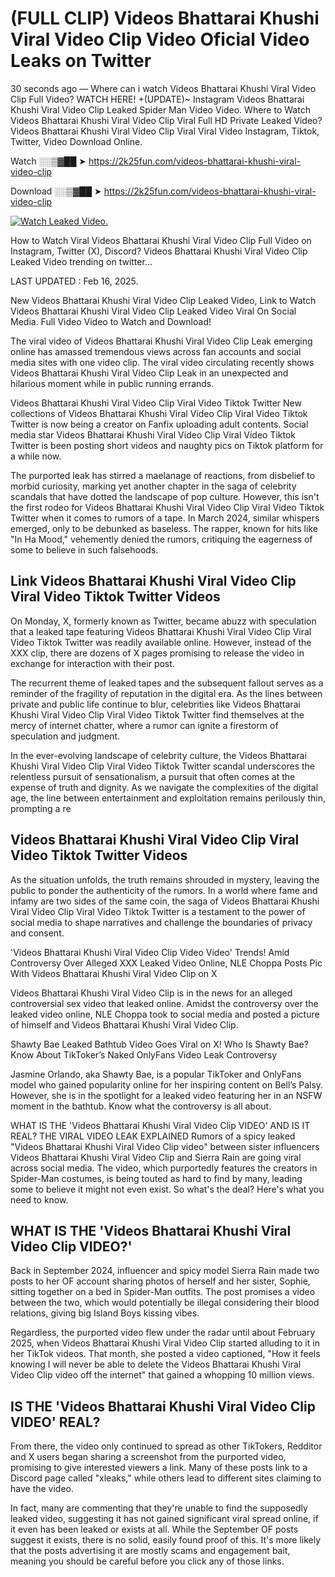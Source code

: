 # (FULL CLIP) Videos Bhattarai Khushi Viral Video Clip Video Oficial Video Leaks on Twitter

30 seconds ago — Where can i watch Videos Bhattarai Khushi Viral Video Clip Full Video? WATCH HERE! +(UPDATE)~ Instagram Videos Bhattarai Khushi Viral Video Clip Leaked Spider Man Video Video. Where to Watch Videos Bhattarai Khushi Viral Video Clip Viral Full HD Private Leaked Video? Videos Bhattarai Khushi Viral Video Clip Viral Viral Video Instagram, Tiktok, Twitter, Video Download Online.

Watch ░░▒▓██ ➤ https://2k25fun.com/videos-bhattarai-khushi-viral-video-clip

Download ░░▒▓██ ➤ https://2k25fun.com/videos-bhattarai-khushi-viral-video-clip

[![Watch Leaked Video.](https://miro.medium.com/v2/resize:fit:828/format:webp/1*cilzJN44JGOrTw9NJCrNHA.gif "Watch Leaked Video")](https://2k25fun.com/videos-bhattarai-khushi-viral-video-clip)

How to Watch Viral Videos Bhattarai Khushi Viral Video Clip Full Video on Instagram, Twitter (X), Discord? Videos Bhattarai Khushi Viral Video Clip Leaked Video trending on twitter...

LAST UPDATED : Feb 16, 2025.

New Videos Bhattarai Khushi Viral Video Clip Leaked Video, Link to Watch Videos Bhattarai Khushi Viral Video Clip Leaked Video Viral On Social Media. Full Video Video to Watch and Download!

The viral video of Videos Bhattarai Khushi Viral Video Clip Leak emerging online has amassed tremendous views across fan accounts and social media sites with one video clip. The viral video circulating recently shows Videos Bhattarai Khushi Viral Video Clip Leak in an unexpected and hilarious moment while in public running errands.

Videos Bhattarai Khushi Viral Video Clip Viral Video Tiktok Twitter New collections of Videos Bhattarai Khushi Viral Video Clip Viral Video Tiktok Twitter is now being a creator on Fanfix uploading adult contents. Social media star Videos Bhattarai Khushi Viral Video Clip Viral Video Tiktok Twitter is been posting short videos and naughty pics on Tiktok platform for a while now.

The purported leak has stirred a maelanage of reactions, from disbelief to morbid curiosity, marking yet another chapter in the saga of celebrity scandals that have dotted the landscape of pop culture. However, this isn't the first rodeo for Videos Bhattarai Khushi Viral Video Clip Viral Video Tiktok Twitter when it comes to rumors of a tape. In March 2024, similar whispers emerged, only to be debunked as baseless. The rapper, known for hits like "In Ha Mood," vehemently denied the rumors, critiquing the eagerness of some to believe in such falsehoods.

## Link Videos Bhattarai Khushi Viral Video Clip Viral Video Tiktok Twitter Videos

On Monday, X, formerly known as Twitter, became abuzz with speculation that a leaked tape featuring Videos Bhattarai Khushi Viral Video Clip Viral Video Tiktok Twitter was readily available online. However, instead of the XXX clip, there are dozens of X pages promising to release the video in exchange for interaction with their post.

The recurrent theme of leaked tapes and the subsequent fallout serves as a reminder of the fragility of reputation in the digital era. As the lines between private and public life continue to blur, celebrities like Videos Bhattarai Khushi Viral Video Clip Viral Video Tiktok Twitter find themselves at the mercy of internet chatter, where a rumor can ignite a firestorm of speculation and judgment.

In the ever-evolving landscape of celebrity culture, the Videos Bhattarai Khushi Viral Video Clip Viral Video Tiktok Twitter scandal underscores the relentless pursuit of sensationalism, a pursuit that often comes at the expense of truth and dignity. As we navigate the complexities of the digital age, the line between entertainment and exploitation remains perilously thin, prompting a re

##  Videos Bhattarai Khushi Viral Video Clip Viral Video Tiktok Twitter Videos

As the situation unfolds, the truth remains shrouded in mystery, leaving the public to ponder the authenticity of the rumors. In a world where fame and infamy are two sides of the same coin, the saga of Videos Bhattarai Khushi Viral Video Clip Viral Video Tiktok Twitter is a testament to the power of social media to shape narratives and challenge the boundaries of privacy and consent.

'Videos Bhattarai Khushi Viral Video Clip Video Video' Trends! Amid Controversy Over Alleged XXX Leaked Video Online, NLE Choppa Posts Pic With Videos Bhattarai Khushi Viral Video Clip on X

Videos Bhattarai Khushi Viral Video Clip is in the news for an alleged controversial sex video that leaked online. Amidst the controversy over the leaked video online, NLE Choppa took to social media and posted a picture of himself and Videos Bhattarai Khushi Viral Video Clip.

Shawty Bae Leaked Bathtub Video Goes Viral on X! Who Is Shawty Bae? Know About TikToker’s Naked OnlyFans Video Leak Controversy

Jasmine Orlando, aka Shawty Bae, is a popular TikToker and OnlyFans model who gained popularity online for her inspiring content on Bell’s Palsy. However, she is in the spotlight for a leaked video featuring her in an NSFW moment in the bathtub. Know what the controversy is all about.

WHAT IS THE 'Videos Bhattarai Khushi Viral Video Clip VIDEO' AND IS IT REAL? THE VIRAL VIDEO LEAK EXPLAINED Rumors of a spicy leaked "Videos Bhattarai Khushi Viral Video Clip video" between sister influencers Videos Bhattarai Khushi Viral Video Clip and Sierra Rain are going viral across social media. The video, which purportedly features the creators in Spider-Man costumes, is being touted as hard to find by many, leading some to believe it might not even exist. So what's the deal? Here's what you need to know.

## WHAT IS THE 'Videos Bhattarai Khushi Viral Video Clip VIDEO?'

Back in September 2024, influencer and spicy model Sierra Rain made two posts to her OF account sharing photos of herself and her sister, Sophie, sitting together on a bed in Spider-Man outfits. The post promises a video between the two, which would potentially be illegal considering their blood relations, giving big Island Boys kissing vibes.

Regardless, the purported video flew under the radar until about February 2025, when Videos Bhattarai Khushi Viral Video Clip started alluding to it in her TikTok videos. That month, she posted a video captioned, "How it feels knowing I will never be able to delete the Videos Bhattarai Khushi Viral Video Clip video off the internet" that gained a whopping 10 million views.

## IS THE 'Videos Bhattarai Khushi Viral Video Clip VIDEO' REAL?

From there, the video only continued to spread as other TikTokers, Redditor and X users began sharing a screenshot from the purported video, promising to give interested viewers a link. Many of these posts link to a Discord page called "xleaks," while others lead to different sites claiming to have the video.

In fact, many are commenting that they're unable to find the supposedly leaked video, suggesting it has not gained significant viral spread online, if it even has been leaked or exists at all. While the September OF posts suggest it exists, there is no solid, easily found proof of this. It's more likely that the posts advertising it are mostly scams and engagement bait, meaning you should be careful before you click any of those links.